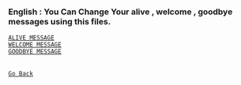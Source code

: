 ### English : You Can Change Your alive , welcome , goodbye messages using this files.

[`ALIVE MESSAGE`](/MESSAGES/ALIVE_MESSAGE.txt) <br>
[`WELCOME MESSAGE`](/MESSAGES/WELCOME_MESSAGE.txt)<br>
[`GOODBYE MESSAGE`](/MESSAGES/GOODBYE_MESSAGE.txt)<br><br>


[`Go Back`](/README.md)
